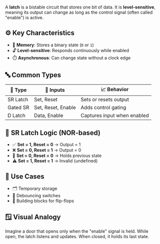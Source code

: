 A **latch** is a bistable circuit that stores one bit of data. It is **level-sensitive**, meaning its output can change as long as the control signal (often called "enable") is active.

## ⚙️ Key Characteristics
- 🧮 **Memory**: Stores a binary state (`0` or `1`)
- 🔓 **Level-sensitive**: Responds continuously while enabled
- ⏱️ **Asynchronous**: Can change state without a clock edge

## 🔤 Common Types
| 🔧 Type     | 🔢 Inputs       | 📈 Behavior                          |
|------------|----------------|--------------------------------------|
| SR Latch   | Set, Reset     | Sets or resets output                |
| Gated SR   | Set, Reset, Enable | Adds control gating             |
| D Latch    | Data, Enable   | Captures input when enabled          |

## 🧮 SR Latch Logic (NOR-based)
- ✅ **Set = 1, Reset = 0** → Output = 1
- ❌ **Set = 0, Reset = 1** → Output = 0
- 🔁 **Set = 0, Reset = 0** → Holds previous state
- ⚠️ **Set = 1, Reset = 1** → Invalid (undefined)

## 🧰 Use Cases
- 🗂️ Temporary storage
- 🔘 Debouncing switches
- 🧱 Building blocks for flip-flops

## 🪟 Visual Analogy
Imagine a door that opens only when the "enable" signal is held. While open, the latch listens and updates. When closed, it holds its last state.

